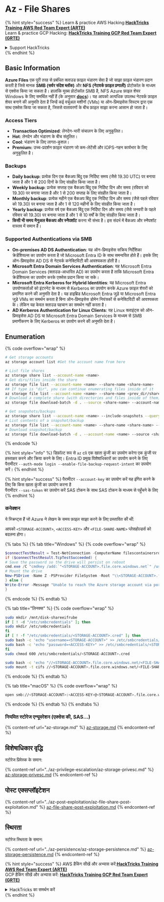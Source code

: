 # Az - File Shares

{% hint style="success" %}
Learn & practice AWS Hacking:<img src="../../../.gitbook/assets/image (1) (1) (1).png" alt="" data-size="line">[**HackTricks Training AWS Red Team Expert (ARTE)**](https://training.hacktricks.xyz/courses/arte)<img src="../../../.gitbook/assets/image (1) (1) (1).png" alt="" data-size="line">\
Learn & practice GCP Hacking: <img src="../../../.gitbook/assets/image (2).png" alt="" data-size="line">[**HackTricks Training GCP Red Team Expert (GRTE)**<img src="../../../.gitbook/assets/image (2).png" alt="" data-size="line">](https://training.hacktricks.xyz/courses/grte)

<details>

<summary>Support HackTricks</summary>

* Check the [**subscription plans**](https://github.com/sponsors/carlospolop)!
* **Join the** 💬 [**Discord group**](https://discord.gg/hRep4RUj7f) or the [**telegram group**](https://t.me/peass) or **follow** us on **Twitter** 🐦 [**@hacktricks\_live**](https://twitter.com/hacktricks_live)**.**
* **Share hacking tricks by submitting PRs to the** [**HackTricks**](https://github.com/carlospolop/hacktricks) and [**HackTricks Cloud**](https://github.com/carlospolop/hacktricks-cloud) github repos.

</details>
{% endhint %}

## Basic Information

**Azure Files** एक पूरी तरह से प्रबंधित क्लाउड फ़ाइल भंडारण सेवा है जो साझा फ़ाइल भंडारण प्रदान करती है जिसे मानक **SMB (सर्वर संदेश ब्लॉक)** और **NFS (नेटवर्क फ़ाइल प्रणाली)** प्रोटोकॉल के माध्यम से एक्सेस किया जा सकता है। हालांकि मुख्य प्रोटोकॉल SMB है, NFS Azure फ़ाइल शेयर Windows के लिए समर्थित नहीं हैं (के अनुसार [**docs**](https://learn.microsoft.com/en-us/azure/storage/files/files-nfs-protocol))। यह आपको अत्यधिक उपलब्ध नेटवर्क फ़ाइल शेयर बनाने की अनुमति देता है जिन्हें कई वर्चुअल मशीनों (VMs) या ऑन-प्रिमाइसेस सिस्टम द्वारा एक साथ एक्सेस किया जा सकता है, जिससे वातावरणों के बीच फ़ाइल साझा करना आसान हो जाता है।

### Access Tiers

* **Transaction Optimized**: लेनदेन-भारी संचालन के लिए अनुकूलित।
* **Hot**: लेनदेन और भंडारण के बीच संतुलित।
* **Cool**: भंडारण के लिए लागत-कुशल।
* **Premium:** उच्च-प्रदर्शन फ़ाइल भंडारण जो कम-लेटेंसी और IOPS-गहन कार्यभार के लिए अनुकूलित है।

### Backups

* **Daily backup**: प्रत्येक दिन एक बैकअप बिंदु एक निर्दिष्ट समय (जैसे 19.30 UTC) पर बनाया जाता है और 1 से 200 दिनों के लिए संग्रहीत किया जाता है।
* **Weekly backup**: प्रत्येक सप्ताह एक बैकअप बिंदु एक निर्दिष्ट दिन और समय (रविवार को 19.30) पर बनाया जाता है और 1 से 200 सप्ताह के लिए संग्रहीत किया जाता है।
* **Monthly backup**: प्रत्येक महीने एक बैकअप बिंदु एक निर्दिष्ट दिन और समय (जैसे पहले रविवार को 19.30) पर बनाया जाता है और 1 से 120 महीनों के लिए संग्रहीत किया जाता है।
* **Yearly backup**: प्रत्येक वर्ष एक बैकअप बिंदु एक निर्दिष्ट दिन और समय (जैसे जनवरी के पहले रविवार को 19.30) पर बनाया जाता है और 1 से 10 वर्षों के लिए संग्रहीत किया जाता है।
* **किसी भी समय** **मैनुअल बैकअप और स्नैपशॉट** करना भी संभव है। इस संदर्भ में बैकअप और स्नैपशॉट वास्तव में समान हैं।

### Supported Authentications via SMB

* **On-premises AD DS Authentication**: यह ऑन-प्रिमाइसेस सक्रिय निर्देशिका क्रेडेंशियल्स का उपयोग करता है जो Microsoft Entra ID के साथ समन्वयित होते हैं। इसके लिए ऑन-प्रिमाइसेस AD DS से नेटवर्क कनेक्टिविटी की आवश्यकता होती है।
* **Microsoft Entra Domain Services Authentication**: यह Microsoft Entra Domain Services (क्लाउड-आधारित AD) का उपयोग करता है ताकि Microsoft Entra क्रेडेंशियल्स का उपयोग करके एक्सेस प्रदान किया जा सके।
* **Microsoft Entra Kerberos for Hybrid Identities**: यह Microsoft Entra उपयोगकर्ताओं को इंटरनेट के माध्यम से Kerberos का उपयोग करके Azure फ़ाइल शेयरों को प्रमाणित करने की अनुमति देता है। यह हाइब्रिड Microsoft Entra जुड़े या Microsoft Entra जुड़े VMs का समर्थन करता है बिना ऑन-प्रिमाइसेस डोमेन नियंत्रकों से कनेक्टिविटी की आवश्यकता के। लेकिन यह केवल क्लाउड पहचान का समर्थन नहीं करता है।
* **AD Kerberos Authentication for Linux Clients**: यह Linux क्लाइंट्स को ऑन-प्रिमाइसेस AD DS या Microsoft Entra Domain Services के माध्यम से SMB प्रमाणीकरण के लिए Kerberos का उपयोग करने की अनुमति देता है।

## Enumeration

{% code overflow="wrap" %}
```bash
# Get storage accounts
az storage account list #Get the account name from here

# List file shares
az storage share list --account-name <name>
# Get dirs/files inside the share
az storage file list --account-name <name> --share-name <share-name>
## If type is "dir", you can continue enumerating files inside of it
az storage file list --account-name <name> --share-name <prev_dir/share-name>
# Download a complete share (with directories and files inside of them)
az storage file download-batch -d . --source <share-name> --account-name <name>

# Get snapshots/backups
az storage share list --account-name <name> --include-snapshots --query "[?snapshot != null]"
# List contents of a snapshot/backup
az storage file list --account-name <name> --share-name <share-name> --snapshot <snapshot-version> #e.g. "2024-11-25T11:26:59.0000000Z"
# Download snapshot/backup
az storage file download-batch -d . --account-name <name> --source <share-name> --snapshot <snapshot-version>
```
{% endcode %}

{% hint style="info" %}
डिफ़ॉल्ट रूप से `az` cli एक खाता कुंजी का उपयोग करेगा एक कुंजी पर हस्ताक्षर करने और क्रिया करने के लिए। Entra ID प्रमुख विशेषाधिकारों का उपयोग करने के लिए पैरामीटर `--auth-mode login --enable-file-backup-request-intent` का उपयोग करें।
{% endhint %}

{% hint style="success" %}
पैरामीटर `--account-key` का उपयोग करें यह इंगित करने के लिए कि किस खाता कुंजी का उपयोग करना है\
पैरामीटर `--sas-token` का उपयोग करें SAS टोकन के साथ SAS टोकन के माध्यम से पहुँचने के लिए
{% endhint %}

### कनेक्शन

ये स्क्रिप्ट्स हैं जो Azure ने लेखन के समय फ़ाइल साझा करने के लिए प्रस्तावित की थीं:

आपको `<STORAGE-ACCOUNT>`, `<ACCESS-KEY>` और `<FILE-SHARE-NAME>` प्लेसहोल्डर्स को बदलना होगा।

{% tabs %}
{% tab title="Windows" %}
{% code overflow="wrap" %}
```powershell
$connectTestResult = Test-NetConnection -ComputerName filescontainersrdtfgvhb.file.core.windows.net -Port 445
if ($connectTestResult.TcpTestSucceeded) {
# Save the password so the drive will persist on reboot
cmd.exe /C "cmdkey /add:`"<STORAGE-ACCOUNT>.file.core.windows.net`" /user:`"localhost\<STORAGE-ACCOUNT>`" /pass:`"<ACCESS-KEY>`""
# Mount the drive
New-PSDrive -Name Z -PSProvider FileSystem -Root "\\<STORAGE-ACCOUNT>.file.core.windows.net\<FILE-SHARE-NAME>" -Persist
} else {
Write-Error -Message "Unable to reach the Azure storage account via port 445. Check to make sure your organization or ISP is not blocking port 445, or use Azure P2S VPN, Azure S2S VPN, or Express Route to tunnel SMB traffic over a different port."
}
```
{% endcode %}
{% endtab %}

{% tab title="लिनक्स" %}
{% code overflow="wrap" %}
```bash
sudo mkdir /mnt/disk-shareeifrube
if [ ! -d "/etc/smbcredentials" ]; then
sudo mkdir /etc/smbcredentials
fi
if [ ! -f "/etc/smbcredentials/<STORAGE-ACCOUNT>.cred" ]; then
sudo bash -c 'echo "username=<STORAGE-ACCOUNT>" >> /etc/smbcredentials/<STORAGE-ACCOUNT>.cred'
sudo bash -c 'echo "password=<ACCESS-KEY>" >> /etc/smbcredentials/<STORAGE-ACCOUNT>.cred'
fi
sudo chmod 600 /etc/smbcredentials/<STORAGE-ACCOUNT>.cred

sudo bash -c 'echo "//<STORAGE-ACCOUNT>.file.core.windows.net/<FILE-SHARE-NAME> /mnt/<FILE-SHARE-NAME> cifs nofail,credentials=/etc/smbcredentials/<STORAGE-ACCOUNT>.cred,dir_mode=0777,file_mode=0777,serverino,nosharesock,actimeo=30" >> /etc/fstab'
sudo mount -t cifs //<STORAGE-ACCOUNT>.file.core.windows.net/<FILE-SHARE-NAME> /mnt/<FILE-SHARE-NAME> -o credentials=/etc/smbcredentials/<STORAGE-ACCOUNT>.cred,dir_mode=0777,file_mode=0777,serverino,nosharesock,actimeo=30
```
{% endcode %}
{% endtab %}

{% tab title="macOS" %}
{% code overflow="wrap" %}
```bash
open smb://<STORAGE-ACCOUNT>:<ACCESS-KEY>@<STORAGE-ACCOUNT>.file.core.windows.net/<FILE-SHARE-NAME>
```
{% endcode %}
{% endtab %}
{% endtabs %}

### नियमित स्टोरेज एन्यूमरेशन (एक्सेस की, SAS...)

{% content-ref url="az-storage.md" %}
[az-storage.md](az-storage.md)
{% endcontent-ref %}

## विशेषाधिकार वृद्धि

स्टोरेज प्रिवेस्क के समान:

{% content-ref url="../az-privilege-escalation/az-storage-privesc.md" %}
[az-storage-privesc.md](../az-privilege-escalation/az-storage-privesc.md)
{% endcontent-ref %}

## पोस्ट एक्सप्लॉइटेशन

{% content-ref url="../az-post-exploitation/az-file-share-post-exploitation.md" %}
[az-file-share-post-exploitation.md](../az-post-exploitation/az-file-share-post-exploitation.md)
{% endcontent-ref %}

## स्थिरता

स्टोरेज स्थिरता के समान:

{% content-ref url="../az-persistence/az-storage-persistence.md" %}
[az-storage-persistence.md](../az-persistence/az-storage-persistence.md)
{% endcontent-ref %}

{% hint style="success" %}
AWS हैकिंग सीखें और अभ्यास करें:<img src="../../../.gitbook/assets/image (1) (1) (1).png" alt="" data-size="line">[**HackTricks Training AWS Red Team Expert (ARTE)**](https://training.hacktricks.xyz/courses/arte)<img src="../../../.gitbook/assets/image (1) (1) (1).png" alt="" data-size="line">\
GCP हैकिंग सीखें और अभ्यास करें: <img src="../../../.gitbook/assets/image (2).png" alt="" data-size="line">[**HackTricks Training GCP Red Team Expert (GRTE)**<img src="../../../.gitbook/assets/image (2).png" alt="" data-size="line">](https://training.hacktricks.xyz/courses/grte)

<details>

<summary>HackTricks का समर्थन करें</summary>

* [**सदस्यता योजनाएँ**](https://github.com/sponsors/carlospolop) देखें!
* **हमारे** 💬 [**Discord समूह**](https://discord.gg/hRep4RUj7f) या [**टेलीग्राम समूह**](https://t.me/peass) में शामिल हों या **हमें** **Twitter** 🐦 [**@hacktricks\_live**](https://twitter.com/hacktricks_live)** पर फॉलो करें।**
* **हैकिंग ट्रिक्स साझा करें और** [**HackTricks**](https://github.com/carlospolop/hacktricks) और [**HackTricks Cloud**](https://github.com/carlospolop/hacktricks-cloud) गिटहब रिपोजिटरी में PR सबमिट करें।

</details>
{% endhint %}

